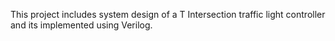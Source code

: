 This project includes system design of a T Intersection traffic light controller and its implemented using 
Verilog.
